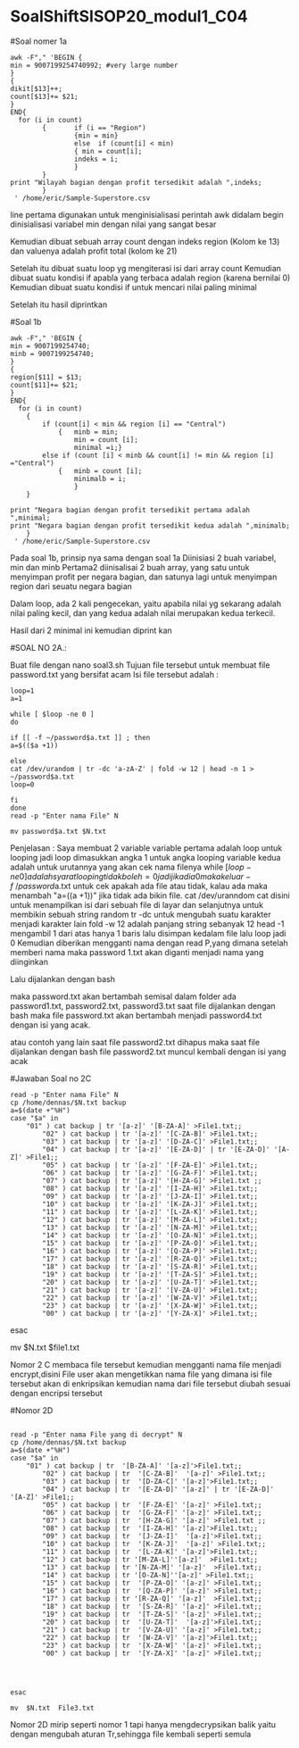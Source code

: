 # SoalShiftSISOP20_modul1_C04

#Soal nomer 1a
```
awk -F"," 'BEGIN {
min = 9007199254740992; #very large number
}
{
dikit[$13]++;
count[$13]+= $21;
}
END{ 
  for (i in count)
        {       if (i == "Region")
                {min = min}
                else  if (count[i] < min)
                { min = count[i];
                indeks = i;
                }
        }
print "Wilayah bagian dengan profit tersedikit adalah ",indeks;
        }
 ' /home/eric/Sample-Superstore.csv
```
line pertama digunakan untuk menginisialisasi perintah awk
didalam begin dinisialisasi variabel min dengan nilai yang sangat besar

Kemudian dibuat sebuah array count dengan indeks region (Kolom ke 13) dan valuenya adalah profit total (kolom ke 21)

Setelah itu dibuat suatu loop yg mengiterasi isi dari array count
Kemudian dibuat suatu kondisi if apabla yang terbaca adalah region (karena bernilai 0)
Kemudian dibuat suatu kondisi if untuk mencari nilai paling minimal

Setelah itu hasil diprintkan


#Soal 1b
```
awk -F"," 'BEGIN {
min = 9007199254740; 
minb = 9007199254740;
}
{
region[$11] = $13;
count[$11]+= $21;
}
END{ 	
  for (i in count)
	{
		if (count[i] < min && region [i] == "Central")
			{	minb = min;
				min = count [i];
				minimal =i;}
		else if (count [i] < minb && count[i] != min && region [i] ="Central")
			{ 	minb = count [i];
				minimalb = i;
				}
	}

print "Negara bagian dengan profit tersedikit pertama adalah ",minimal;
print "Negara bagian dengan profit tersedikit kedua adalah ",minimalb;
	}
 ' /home/eric/Sample-Superstore.csv
```

Pada soal 1b, prinsip nya sama dengan soal 1a
Diinisiasi 2 buah variabel, min dan minb
Pertama2 diinisalisai 2 buah array, yang satu untuk menyimpan profit per negara bagian, dan satunya lagi untuk menyimpan region dari seuatu negara bagian

Dalam loop, ada 2 kali pengecekan, yaitu apabila nilai yg sekarang adalah nilai paling kecil, dan yang kedua adalah nilai merupakan kedua terkecil.

Hasil dari 2 minimal ini kemudian diprint kan

#SOAL NO 2A.:

Buat file dengan nano soal3.sh
Tujuan file tersebut untuk membuat file password.txt yang bersifat acam
Isi file tersebut adalah :

```
loop=1
a=1

while [ $loop -ne 0 ]
do

if [[ -f ~/password$a.txt ]] ; then
a=$(($a +1))

else
cat /dev/urandom | tr -dc 'a-zA-Z' | fold -w 12 | head -n 1 > ~/password$a.txt
loop=0

fi
done
read -p "Enter nama File" N

mv password$a.txt $N.txt

```

Penjelasan :
Saya membuat 2 variable
variable pertama adalah loop untuk looping jadi loop dimasukkan angka 1 untuk angka looping
variable kedua adalah untuk urutannya yang akan cek nama filenya
while [$loop -ne 0] adalah syarat looping tidak boleh = 0 jadi jika dia 0 maka keluar
-f ~/password$a.txt untuk cek apakah ada file atau tidak, kalau ada maka menambah 
"a=$(($a +1))"  jika tidak ada bikin file.
cat /dev/uranndom cat disini untuk menampilkan isi dari sebuah file di layar dan selanjutnya untuk membikin sebuah string random
tr -dc untuk mengubah suatu karakter menjadi karakter lain
fold -w 12 adalah panjang string sebanyak 12
head -1 mengambil 1 dari atas hanya 1 baris
lalu disimpan kedalam file 
lalu loop jadi 0
Kemudian diberikan mengganti nama dengan read P,yang dimana setelah memberi nama maka password 1.txt akan diganti menjadi nama yang diinginkan

Lalu dijalankan dengan bash 

maka password.txt akan bertambah semisal dalam folder ada password1.txt, password2.txt, password3.txt saat file dijalankan dengan bash maka file password.txt akan bertambah menjadi password4.txt dengan isi yang acak.

atau contoh yang lain saat file password2.txt dihapus maka saat file dijalankan dengan bash file password2.txt muncul kembali dengan isi yang acak 

#Jawaban Soal no 2C

```
read -p "Enter nama File" N
cp /home/dennas/$N.txt backup
a=$(date +"%H")
case "$a" in
	"01" ) cat backup | tr '[a-z]' '[B-ZA-A]' >File1.txt;; 
        "02" ) cat backup | tr '[a-z]' '[C-ZA-B]' >File1.txt;; 
        "03" ) cat backup | tr '[a-z]' '[D-ZA-C]' >File1.txt;; 
        "04" ) cat backup | tr '[a-z]' '[E-ZA-D]' | tr '[E-ZA-D]' '[A-Z]' >File1;;
        "05" ) cat backup | tr '[a-z]' '[F-ZA-E]' >File1.txt;; 
        "06" ) cat backup | tr '[a-z]' '[G-ZA-F]' >File1.txt;; 
        "07" ) cat backup | tr '[a-z]' '[H-ZA-G]' >File1.txt ;; 
        "08" ) cat backup | tr '[a-z]' '[I-ZA-H]' >File1.txt;;
        "09" ) cat backup | tr '[a-z]' '[J-ZA-I]' >File1.txt;;
        "10" ) cat backup | tr '[a-z]' '[K-ZA-J]' >File1.txt;; 
        "11" ) cat backup | tr '[a-z]' '[L-ZA-K]' >File1.txt;; 
        "12" ) cat backup | tr '[a-z]' '[M-ZA-L]' >File1.txt;; 
        "13" ) cat backup | tr '[a-z]' '[N-ZA-M]' >File1.txt;; 
        "14" ) cat backup | tr '[a-z]' '[O-ZA-N]' >File1.txt;; 
        "15" ) cat backup | tr '[a-z]' '[P-ZA-O]' >File1.txt;; 
        "16" ) cat backup | tr '[a-z]' '[Q-ZA-P]' >File1.txt;; 
        "17" ) cat backup | tr '[a-z]' '[R-ZA-Q]' >File1.txt;; 
        "18" ) cat backup | tr '[a-z]' '[S-ZA-R]' >File1.txt;; 
        "19" ) cat backup | tr '[a-z]' '[T-ZA-S]' >File1.txt;; 
        "20" ) cat backup | tr '[a-z]' '[U-ZA-T]' >File1.txt;; 
        "21" ) cat backup | tr '[a-z]' '[V-ZA-U]' >File1.txt;; 
        "22" ) cat backup | tr '[a-z]' '[W-ZA-V]' >File1.txt;; 
        "23" ) cat backup | tr '[a-z]' '[X-ZA-W]' >File1.txt;; 
        "00" ) cat backup | tr '[a-z]' '[Y-ZA-X]' >File1.txt;; 
```



esac

mv  $N.txt  $file1.txt

Nomor 2 C membaca file tersebut kemudian mengganti nama  file menjadi encrypt,disini File user akan mengetikkan nama file yang dimana isi file tersebut akan di enkripsikan kemudian nama dari file tersebut diubah sesuai dengan encripsi tersebut

#Nomor 2D

```

read -p "Enter nama File yang di decrypt" N
cp /home/dennas/$N.txt backup
a=$(date +"%H")
case "$a" in
	"01" ) cat backup | tr  '[B-ZA-A]' '[a-z]'>File1.txt;; 
        "02" ) cat backup | tr  '[C-ZA-B]'  '[a-z]' >File1.txt;; 
        "03" ) cat backup | tr  '[D-ZA-C]' '[a-z]'>File1.txt;; 
        "04" ) cat backup | tr  '[E-ZA-D]' '[a-z]' | tr '[E-ZA-D]' '[A-Z]' >File1;;
        "05" ) cat backup | tr  '[F-ZA-E]' '[a-z]' >File1.txt;; 
        "06" ) cat backup | tr  '[G-ZA-F]' '[a-z]' >File1.txt;; 
        "07" ) cat backup | tr  '[H-ZA-G]' '[a-z]' >File1.txt ;; 
        "08" ) cat backup | tr  '[I-ZA-H]' '[a-z]'>File1.txt;;
        "09" ) cat backup | tr  '[J-ZA-I]'  '[a-z]'>File1.txt;;
        "10" ) cat backup | tr  '[K-ZA-J]'  '[a-z]' >File1.txt;; 
        "11" ) cat backup | tr  '[L-ZA-K]' '[a-z]'>File1.txt;; 
        "12" ) cat backup | tr '[M-ZA-L]''[a-z]'  >File1.txt;; 
        "13" ) cat backup | tr '[N-ZA-M]' '[a-z]'  >File1.txt;; 
        "14" ) cat backup | tr '[O-ZA-N]''[a-z]' >File1.txt;; 
        "15" ) cat backup | tr  '[P-ZA-O]' '[a-z]' >File1.txt;; 
        "16" ) cat backup | tr  '[Q-ZA-P]' '[a-z]' >File1.txt;; 
        "17" ) cat backup | tr '[R-ZA-Q]' '[a-z]'  >File1.txt;; 
        "18" ) cat backup | tr  '[S-ZA-R]' '[a-z]' >File1.txt;; 
        "19" ) cat backup | tr  '[T-ZA-S]' '[a-z]' >File1.txt;; 
        "20" ) cat backup | tr  '[U-ZA-T]'  '[a-z]'>File1.txt;; 
        "21" ) cat backup | tr  '[V-ZA-U]' '[a-z]' >File1.txt;; 
        "22" ) cat backup | tr  '[W-ZA-V]' '[a-z]'>File1.txt;; 
        "23" ) cat backup | tr  '[X-ZA-W]' '[a-z]' >File1.txt;; 
        "00" ) cat backup | tr  '[Y-ZA-X]' '[a-z]' >File1.txt;; 




esac

mv  $N.txt  File3.txt

```
Nomor 2D mirip seperti nomor 1 tapi hanya mengdecrypsikan balik yaitu dengan mengubah aturan Tr,sehingga file kembali seperti semula
